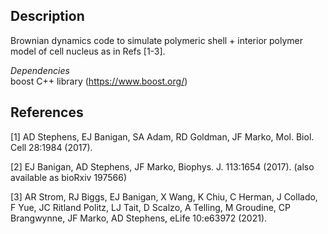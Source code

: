 ## Description
Brownian dynamics code to simulate polymeric shell + interior polymer model of cell nucleus as in Refs [1-3].

*Dependencies*  
boost C++ library (https://www.boost.org/)

## References
[1] AD Stephens, EJ Banigan, SA Adam, RD Goldman, JF Marko, Mol. Biol. Cell 28:1984 (2017).

[2] EJ Banigan, AD Stephens, JF Marko, Biophys. J. 113:1654 (2017). (also available as bioRxiv 197566)

[3] AR Strom, RJ Biggs, EJ Banigan, X Wang, K Chiu, C Herman, J Collado, F Yue, JC Ritland Politz, LJ Tait, 
D Scalzo, A Telling, M Groudine, CP Brangwynne, JF Marko, AD Stephens, eLife 10:e63972 (2021).
